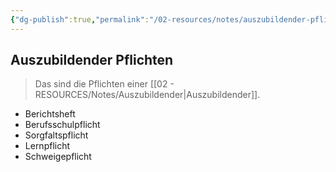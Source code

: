 ```yaml
---
{"dg-publish":true,"permalink":"/02-resources/notes/auszubildender-pflichten/","tags":["prüfungsrelevant","LF01","publish"],"noteIcon":"","updated":"2024-06-10T02:02:17.740+02:00"}
---
```


## Auszubildender Pflichten 
> Das sind die Pflichten einer [[02 - RESOURCES/Notes/Auszubildender\|Auszubildender]].


- Berichtsheft
- Berufsschulpflicht
- Sorgfaltspflicht
- Lernpflicht
- Schweigepflicht

